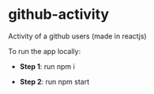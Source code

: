 # github-activity
Activity of a github users (made in reactjs)


To run the app locally:

* **Step 1**: run npm i

* **Step 2**: run npm start






